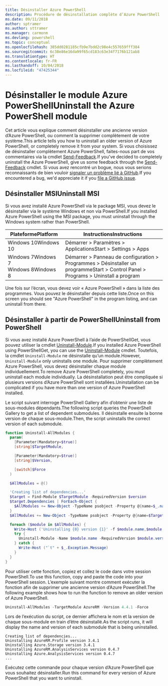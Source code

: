 ```yaml
---
title: Désinstaller Azure PowerShell
description: Procédure de désinstallation complète d’Azure PowerShell
ms.date: 09/11/2018
author: sptramer
ms.author: sttramer
ms.manager: carmonm
ms.devlang: powershell
ms.topic: conceptual
ms.openlocfilehash: 385dd0281185cfb9e7bdd2c98e4c557659fff384
ms.sourcegitcommit: 6c38e86e16da99f65cd183c63e34f7176b121ab8
ms.translationtype: HT
ms.contentlocale: fr-FR
ms.lasthandoff: 10/04/2018
ms.locfileid: "47425344"
---
```

# <a name="uninstall-the-azure-powershell-module"></a><span data-ttu-id="bc412-103">Désinstaller le module Azure PowerShell</span><span class="sxs-lookup"><span data-stu-id="bc412-103">Uninstall the Azure PowerShell module</span></span>

<span data-ttu-id="bc412-104">Cet article vous explique comment désinstaller une ancienne version d’Azure PowerShell, ou comment la supprimer complètement de votre système.</span><span class="sxs-lookup"><span data-stu-id="bc412-104">This article tells you how to uninstall an older version of Azure PowerShell, or completely remove it from your system.</span></span> <span data-ttu-id="bc412-105">Si vous choisissez de désinstaller complètement Azure PowerShell, faites-nous part de vos commentaires via la cmdlet [Send-Feedback](/powershell/module/azurerm.profile/send-feedback).</span><span class="sxs-lookup"><span data-stu-id="bc412-105">If you've decided to completely uninstall the Azure PowerShell, give us some feedback through the [Send-Feedback](/powershell/module/azurerm.profile/send-feedback) cmdlet.</span></span>
<span data-ttu-id="bc412-106">Si vous avez rencontré un bogue, nous vous serions reconnaissants de bien vouloir [signaler un problème lié à GitHub](https://github.com/azure/azure-powershell/issues).</span><span class="sxs-lookup"><span data-stu-id="bc412-106">If you encountered a bug, we'd appreciate it if you [file a GitHub issue](https://github.com/azure/azure-powershell/issues).</span></span>

## <a name="uninstall-msi"></a><span data-ttu-id="bc412-107">Désinstaller MSI</span><span class="sxs-lookup"><span data-stu-id="bc412-107">Uninstall MSI</span></span>

<span data-ttu-id="bc412-108">Si vous avez installé Azure PowerShell via le package MSI, vous devez le désinstaller via le système Windows et non via PowerShell.</span><span class="sxs-lookup"><span data-stu-id="bc412-108">If you installed Azure PowerShell using the MSI package, you must uninstall through the Windows system rather than PowerShell.</span></span>

| <span data-ttu-id="bc412-109">Plateforme</span><span class="sxs-lookup"><span data-stu-id="bc412-109">Platform</span></span> | <span data-ttu-id="bc412-110">Instructions</span><span class="sxs-lookup"><span data-stu-id="bc412-110">Instructions</span></span> |
|----------|--------------|
| <span data-ttu-id="bc412-111">Windows 10</span><span class="sxs-lookup"><span data-stu-id="bc412-111">Windows 10</span></span> | <span data-ttu-id="bc412-112">Démarrer > Paramètres > Applications</span><span class="sxs-lookup"><span data-stu-id="bc412-112">Start > Settings > Apps</span></span> |
| <span data-ttu-id="bc412-113">Windows 7</span><span class="sxs-lookup"><span data-stu-id="bc412-113">Windows 7</span></span> </br><span data-ttu-id="bc412-114">Windows 8</span><span class="sxs-lookup"><span data-stu-id="bc412-114">Windows 8</span></span> | <span data-ttu-id="bc412-115">Démarrer > Panneau de configuration > Programmes > Désinstaller un programme</span><span class="sxs-lookup"><span data-stu-id="bc412-115">Start > Control Panel > Programs > Uninstall a program</span></span> |

<span data-ttu-id="bc412-116">Une fois sur l’écran, vous devez voir « Azure PowerShell » dans la liste des programmes. Vous pouvez le désinstaller depuis cette liste.</span><span class="sxs-lookup"><span data-stu-id="bc412-116">Once on this screen you should see "Azure PowerShell" in the program listing, and can uninstall from there.</span></span>

## <a name="uninstall-from-powershell"></a><span data-ttu-id="bc412-117">Désinstaller à partir de PowerShell</span><span class="sxs-lookup"><span data-stu-id="bc412-117">Uninstall from PowerShell</span></span>

<span data-ttu-id="bc412-118">Si vous avez installé Azure PowerShell à l’aide de PowerShellGet, vous pouvez utiliser la cmdlet [Uninstall-Module](/powershell/module/powershellget/uninstall-module).</span><span class="sxs-lookup"><span data-stu-id="bc412-118">If you installed Azure PowerShell using PowerShellGet, you can use the [Uninstall-Module](/powershell/module/powershellget/uninstall-module) cmdlet.</span></span> <span data-ttu-id="bc412-119">Toutefois, la cmdlet `Uninstall-Module` ne désinstalle qu’un module.</span><span class="sxs-lookup"><span data-stu-id="bc412-119">However, `Uninstall-Module` only uninstalls one module.</span></span> <span data-ttu-id="bc412-120">Pour supprimer complètement Azure PowerShell, vous devez désinstaller chaque module individuellement.</span><span class="sxs-lookup"><span data-stu-id="bc412-120">To remove Azure PowerShell completely, you must uninstall each module individually.</span></span> <span data-ttu-id="bc412-121">La désinstallation peut être compliquée si plusieurs versions d’Azure PowerShell sont installées.</span><span class="sxs-lookup"><span data-stu-id="bc412-121">Uninstallation can be complicated if you have more than one version of Azure PowerShell installed.</span></span>

<span data-ttu-id="bc412-122">Le script suivant interroge PowerShell Gallery afin d’obtenir une liste de sous-modules dépendants.</span><span class="sxs-lookup"><span data-stu-id="bc412-122">The following script queries the PowerShell Gallery to get a list of dependent submodules.</span></span> <span data-ttu-id="bc412-123">Il désinstalle ensuite la bonne version de chaque sous-module.</span><span class="sxs-lookup"><span data-stu-id="bc412-123">Then, the script uninstalls the correct version of each submodule.</span></span>

```powershell
function Uninstall-AllModules {
  param(
    [Parameter(Mandatory=$true)]
    [string]$TargetModule,

    [Parameter(Mandatory=$true)]
    [string]$Version,

    [switch]$Force
  )

  $AllModules = @()

  'Creating list of dependencies...'
  $target = Find-Module $TargetModule -RequiredVersion $version
  $target.Dependencies | ForEach-Object {
    $AllModules += New-Object -TypeName psobject -Property @{name=$_.name; version=$_.requiredversion}
  }
  $AllModules += New-Object -TypeName psobject -Property @{name=$TargetModule; version=$Version}

  foreach ($module in $AllModules) {
    Write-Host ('Uninstalling {0} version {1}' -f $module.name,$module.version)
    try {
      Uninstall-Module -Name $module.name -RequiredVersion $module.version -Force:$Force -ErrorAction Stop
    } catch {
      Write-Host ("`t" + $_.Exception.Message)
    }
  }
}
```

<span data-ttu-id="bc412-124">Pour utiliser cette fonction, copiez et collez le code dans votre session PowerShell.</span><span class="sxs-lookup"><span data-stu-id="bc412-124">To use this function, copy and paste the code into your PowerShell session.</span></span> <span data-ttu-id="bc412-125">L’exemple suivant montre comment exécuter la fonction afin de supprimer une ancienne version d’Azure PowerShell.</span><span class="sxs-lookup"><span data-stu-id="bc412-125">The following example shows how to run the function to remove an older version of Azure PowerShell.</span></span>

```powershell
Uninstall-AllModules -TargetModule AzureRM -Version 4.4.1 -Force
```

<span data-ttu-id="bc412-126">Lors de l’exécution du script, ce dernier affichera le nom et la version de chaque sous-module en train d’être désinstallé.</span><span class="sxs-lookup"><span data-stu-id="bc412-126">As the script runs, it will display the name and version of each submodule that is being uninstalled.</span></span>

```output
Creating list of dependencies...
Uninstalling AzureRM.Profile version 3.4.1
Uninstalling Azure.Storage version 3.4.1
Uninstalling AzureRM.AnalysisServices version 0.4.7
Uninstalling Azure.AnalysisServices version 0.4.7
...
```

<span data-ttu-id="bc412-127">Exécutez cette commande pour chaque version d’Azure PowerShell que vous souhaitez désinstaller.</span><span class="sxs-lookup"><span data-stu-id="bc412-127">Run this command for every version of Azure PowerShell that you want to uninstall.</span></span>
